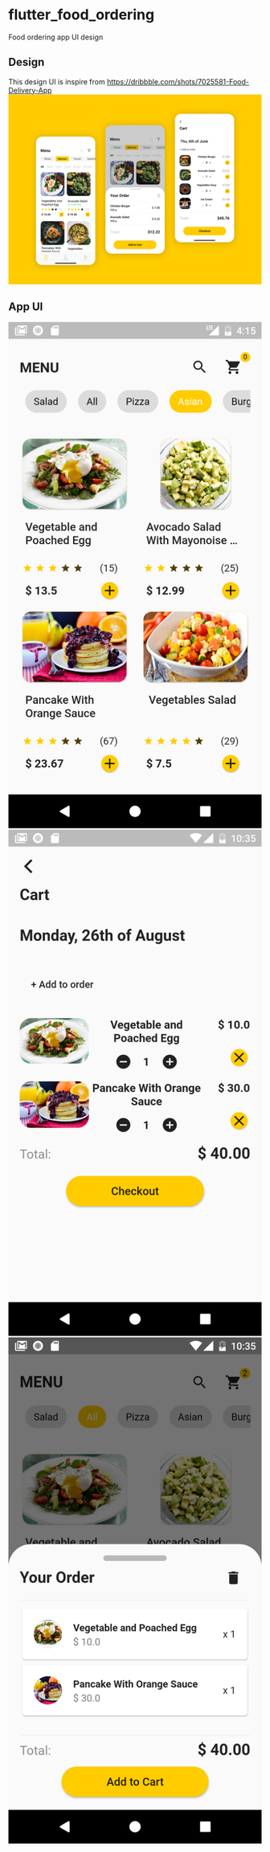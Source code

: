 # flutter_food_ordering

Food ordering app UI design

## Design

This design UI is inspire from https://dribbble.com/shots/7025581-Food-Delivery-App
![](lib/images/app.png)

## App UI

![](lib/images/ui1.png)
![](lib/images/ui3.png)
![](lib/images/ui4.png)


 
